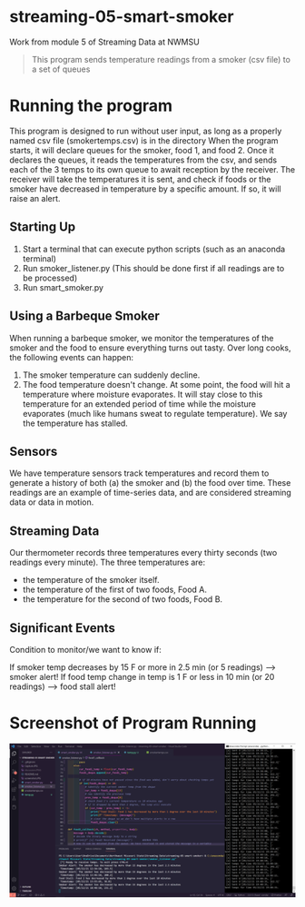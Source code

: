 # streaming-05-smart-smoker
Work from module 5 of Streaming Data at NWMSU

> This program sends temperature readings from a smoker (csv file) to a set of queues

# Running the program
This program is designed to run without user input, as long as a properly named csv file (smokertemps.csv) is in the directory
When the program starts, it will declare queues for the smoker, food 1, and food 2.
Once it declares the queues, it reads the temperatures from the csv, and sends each of the 3 temps to its own queue to await reception by the receiver.
The receiver will take the temperatures it is sent, and check if foods or the smoker have decreased in temperature by a specific amount. If so, it will raise an alert.

## Starting Up
1. Start a terminal that can execute python scripts (such as an anaconda terminal)
2. Run smoker_listener.py (This should be done first if all readings are to be processed)
3. Run smart_smoker.py

## Using a Barbeque Smoker
When running a barbeque smoker, we monitor the temperatures of the smoker and the food to ensure everything turns out tasty. Over long cooks, the following events can happen:

1. The smoker temperature can suddenly decline.
2. The food temperature doesn't change. At some point, the food will hit a temperature where moisture evaporates. It will stay close to this temperature for an extended period of time while the moisture evaporates (much like humans sweat to regulate temperature). We say the temperature has stalled.

## Sensors
We have temperature sensors track temperatures and record them to generate a history of both (a) the smoker and (b) the food over time. These readings are an example of time-series data, and are considered streaming data or data in motion.

## Streaming Data
Our thermometer records three temperatures every thirty seconds (two readings every minute). The three temperatures are:

- the temperature of the smoker itself.
- the temperature of the first of two foods, Food A.
- the temperature for the second of two foods, Food B.
 
## Significant Events
Condition to monitor/we want to know if:

If smoker temp decreases by 15 F or more in 2.5 min (or 5 readings)  --> smoker alert!
If food temp change in temp is 1 F or less in 10 min (or 20 readings)  --> food stall alert!

# Screenshot of Program Running
![img](allworking.PNG)
